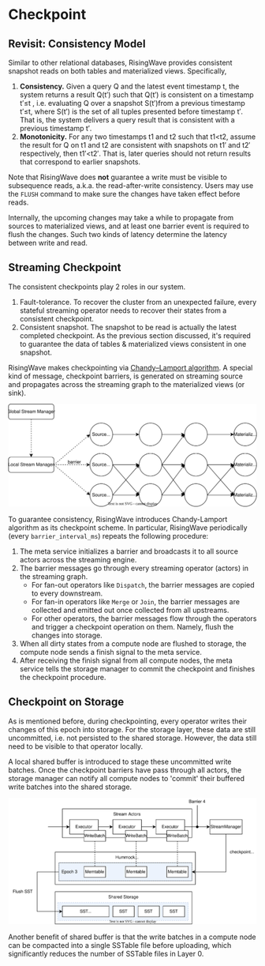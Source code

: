 # Checkpoint

## Revisit: Consistency Model

Similar to other relational databases, RisingWave provides consistent snapshot reads on both tables and materialized views. Specifically,

1. **Consistency.** Given a query Q and the latest event timestamp t, the system returns a result Q(t′​) such that Q(t′​) is consistent on a timestamp t′≤t , i.e. evaluating Q over a snapshot S(t′)​ from a previous timestamp t′≤t, where S(t′) is the set of all tuples presented before timestamp t′. That is, the system delivers a query result that is consistent with a previous timestamp t′.
2. **Monotonicity.** For any two timestamps t1​ and t2​ such that t1​<t2​, assume the result for Q on t1​ and t2​ are consistent with snapshots on t1′​ and t2′​ respectively, then t1′​<t2′​. That is, later queries should not return results that correspond to earlier snapshots.

Note that RisingWave does **not** guarantee a write must be visible to subsequence reads, a.k.a. the read-after-write consistency. Users may use the `FLUSH` command to make sure the changes have taken effect before reads.

Internally, the upcoming changes may take a while to propagate from sources to materialized views, and at least one barrier event is required to flush the changes. Such two kinds of latency determine the latency between write and read.

## Streaming Checkpoint

The consistent checkpoints play 2 roles in our system.

1. Fault-tolerance. To recover the cluster from an unexpected failure, every stateful streaming operator needs to recover their states from a consistent checkpoint.
2. Consistent snapshot. The snapshot to be read is actually the latest completed checkpoint. As the previous section discussed, it's required to guarantee the data of tables & materialized views consistent in one snapshot.

RisingWave makes checkpointing via [Chandy–Lamport algorithm](https://en.wikipedia.org/wiki/Chandy%E2%80%93Lamport_algorithm). A special kind of message, checkpoint barriers, is generated on streaming source and propagates across the streaming graph to the materialized views (or sink).

![](../images/checkpoint/checkpoint.svg)

To guarantee consistency, RisingWave introduces Chandy-Lamport algorithm as its checkpoint scheme.
In particular, RisingWave periodically (every `barrier_interval_ms`) repeats the following procedure:

1. The meta service initializes a barrier and broadcasts it to all source actors across the streaming engine.
2. The barrier messages go through every streaming operator (actors) in the streaming graph.
   - For fan-out operators like `Dispatch`, the barrier messages are copied to every downstream.
   - For fan-in operators like `Merge` or `Join`, the barrier messages are collected and emitted out once collected from all upstreams.
   - For other operators, the barrier messages flow through the operators and trigger a checkpoint operation on them. Namely, flush the changes into storage.
3. When all dirty states from a compute node are flushed to storage, the compute node sends a finish signal to the meta service.
4. After receiving the finish signal from all compute nodes, the meta service tells the storage manager to commit the checkpoint and finishes the checkpoint procedure.

## Checkpoint on Storage

As is mentioned before, during checkpointing, every operator writes their changes of this epoch into storage. For the storage layer, these data are still uncommitted, i.e. not persisted to the shared storage. However, the data still need to be visible to that operator locally.

A local shared buffer is introduced to stage these uncommitted write batches. Once the checkpoint barriers have pass through all actors, the storage manager can notify all compute nodes to 'commit' their buffered write batches into the shared storage.

![shared buffer](../images/checkpoint/shared-buffer.svg)

Another benefit of shared buffer is that the write batches in a compute node can be compacted into a single SSTable file before uploading, which significantly reduces the number of SSTable files in Layer 0.
